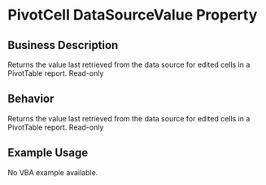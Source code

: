 # PivotCell DataSourceValue Property

## Business Description
Returns the value last retrieved from the data source for edited cells in a PivotTable report. Read-only

## Behavior
Returns the value last retrieved  from the data source for edited cells in a PivotTable report. Read-only

## Example Usage
No VBA example available.